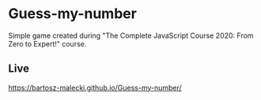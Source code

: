 # Guess-my-number

Simple game created during "The Complete JavaScript Course 2020: From Zero to Expert!" course.

## Live

https://bartosz-malecki.github.io/Guess-my-number/


